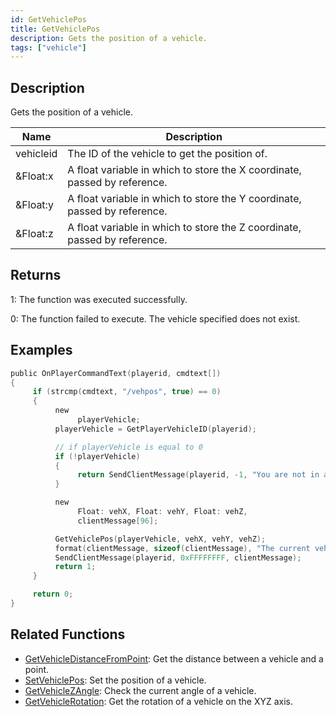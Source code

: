 ```yaml
---
id: GetVehiclePos
title: GetVehiclePos
description: Gets the position of a vehicle.
tags: ["vehicle"]
---
```


## Description

Gets the position of a vehicle.

| Name      | Description                                                               |
| --------- | ------------------------------------------------------------------------- |
| vehicleid | The ID of the vehicle to get the position of.                             |
| &Float:x  | A float variable in which to store the X coordinate, passed by reference. |
| &Float:y  | A float variable in which to store the Y coordinate, passed by reference. |
| &Float:z  | A float variable in which to store the Z coordinate, passed by reference. |

## Returns

1: The function was executed successfully.

0: The function failed to execute. The vehicle specified does not exist.

## Examples

```c
public OnPlayerCommandText(playerid, cmdtext[])
{
     if (strcmp(cmdtext, "/vehpos", true) == 0)
     {
          new
               playerVehicle;
          playerVehicle = GetPlayerVehicleID(playerid);

          // if playerVehicle is equal to 0
          if (!playerVehicle)
          {
               return SendClientMessage(playerid, -1, "You are not in any vehicle!");
          }

          new
               Float: vehX, Float: vehY, Float: vehZ,
               clientMessage[96];

          GetVehiclePos(playerVehicle, vehX, vehY, vehZ);
          format(clientMessage, sizeof(clientMessage), "The current vehicle positions are: %f, %f, %f", vehX, vehY, vehZ);
          SendClientMessage(playerid, 0xFFFFFFFF, clientMessage);
          return 1;
     }

     return 0;
}
```

## Related Functions

- [GetVehicleDistanceFromPoint](GetVehicleDistanceFromPoint): Get the distance between a vehicle and a point.
- [SetVehiclePos](SetVehiclePos): Set the position of a vehicle.
- [GetVehicleZAngle](GetVehicleZAngle): Check the current angle of a vehicle.
- [GetVehicleRotation](GetVehicleRotation): Get the rotation of a vehicle on the XYZ axis.
